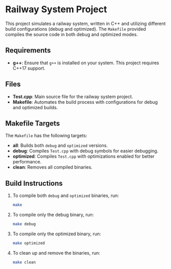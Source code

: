# Railway System Project

This project simulates a railway system, written in C++ and utilizing different build configurations (debug and optimized). The `Makefile` provided compiles the source code in both debug and optimized modes.

## Requirements

- **g++**: Ensure that `g++` is installed on your system. This project requires C++17 support.
  
## Files

- **Test.cpp**: Main source file for the railway system project.
- **Makefile**: Automates the build process with configurations for debug and optimized builds.

## Makefile Targets

The `Makefile` has the following targets:

- **all**: Builds both `debug` and `optimized` versions.
- **debug**: Compiles `Test.cpp` with debug symbols for easier debugging.
- **optimized**: Compiles `Test.cpp` with optimizations enabled for better performance.
- **clean**: Removes all compiled binaries.

## Build Instructions

1. To compile both `debug` and `optimized` binaries, run:
   ```bash
   make
2. To compile only the debug binary, run:
    ```bash
    make debug
3. To compile only the optimized binary, run:
    ```bash
    make optimized
4. To clean up and remove the binaries, run:
    ```bash
    make clean
    